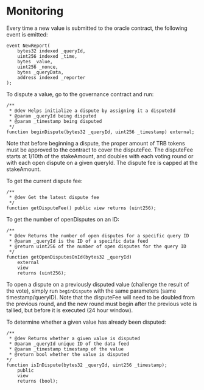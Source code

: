 # Monitoring

Every time a new value is submitted to the oracle contract, the following event is emitted:

```solidity
event NewReport(
    bytes32 indexed _queryId,
    uint256 indexed _time,
    bytes _value,
    uint256 _nonce,
    bytes _queryData,
    address indexed _reporter
);
```

To dispute a value, go to the governance contract and run:
```solidity
/**
 * @dev Helps initialize a dispute by assigning it a disputeId
 * @param _queryId being disputed
 * @param _timestamp being disputed
 */
function beginDispute(bytes32 _queryId, uint256 _timestamp) external;
```

Note that before beginning a dispute, the proper amount of TRB tokens must be approved to the contract to cover the disputeFee. The disputeFee starts at 1/10th of the stakeAmount, and doubles with each voting round or with each open dispute on a given queryId. The dispute fee is capped at the stakeAmount.

To get the current dispute fee:
```solidity
/**
 * @dev Get the latest dispute fee
 */
function getDisputeFee() public view returns (uint256);
```

To get the number of openDisputes on an ID:
```solidity
/**
 * @dev Returns the number of open disputes for a specific query ID
 * @param _queryId is the ID of a specific data feed
 * @return uint256 of the number of open disputes for the query ID
 */
function getOpenDisputesOnId(bytes32 _queryId)
    external
    view
    returns (uint256);
```

To open a dispute on a previously disputed value (challenge the result of the vote), simply run `beginDispute` with the same parameters (same timestamp/queryID). Note that the disputeFee will need to be doubled from the previous round, and the new round must begin after the previous vote is tallied, but before it is executed (24 hour window).

To determine whether a given value has already been disputed:
```solidity
/**
 * @dev Returns whether a given value is disputed
 * @param _queryId unique ID of the data feed
 * @param _timestamp timestamp of the value
 * @return bool whether the value is disputed
*/
function isInDispute(bytes32 _queryId, uint256 _timestamp);
    public
    view
    returns (bool);
```